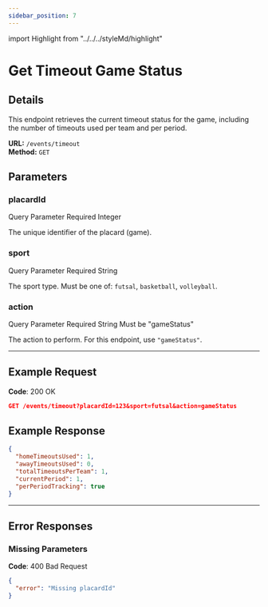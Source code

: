 ```yaml
---
sidebar_position: 7
---
```

import Highlight from "../../../styleMd/highlight"

# Get Timeout Game Status

## Details

This endpoint retrieves the current timeout status for the game, including the number of timeouts used per team and per period.

**URL:** `/events/timeout`  
**Method:** `GET`  

## Parameters

### placardId
<Highlight level="info">Query Parameter</Highlight>
<Highlight level="danger">Required</Highlight>
<Highlight level="note">Integer</Highlight>

The unique identifier of the placard (game).

### sport
<Highlight level="info">Query Parameter</Highlight>
<Highlight level="danger">Required</Highlight>
<Highlight level="note">String</Highlight>

The sport type. Must be one of: `futsal`, `basketball`, `volleyball`.

### action
<Highlight level="info">Query Parameter</Highlight>
<Highlight level="danger">Required</Highlight>
<Highlight level="note">String</Highlight>
<Highlight level="caution" inline>Must be "gameStatus"</Highlight>

The action to perform. For this endpoint, use `"gameStatus"`.

---

## Example Request

**Code**: <Highlight level="success" inline>200 OK</Highlight>

```json
GET /events/timeout?placardId=123&sport=futsal&action=gameStatus
```

## Example Response

```json
{
  "homeTimeoutsUsed": 1,
  "awayTimeoutsUsed": 0,
  "totalTimeoutsPerTeam": 1,
  "currentPeriod": 1,
  "perPeriodTracking": true
}
```

---

## Error Responses

### Missing Parameters

**Code**: <Highlight level="danger" inline>400 Bad Request</Highlight>

```json
{
  "error": "Missing placardId"
}
```